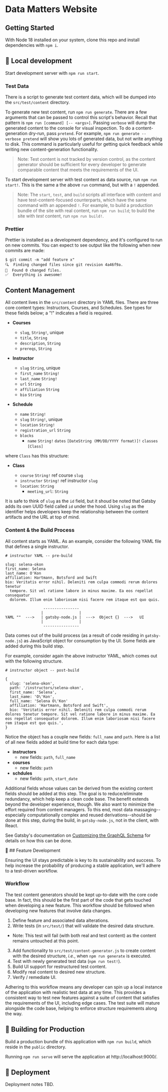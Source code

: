 # Data Matters Website

## Getting Started

With Node 18 installed on your system, clone this repo and install dependencies with `npm i`.

## 🚧 Local development

Start development server with `npm run start`.

### Test Data

There is a script to generate test content data, which will be dumped into the `src/test/content` directory.

To generate new test content, run `npm run generate`.
There are a few arguments that can be passed to control this script's behavior.
Recall that pattern is `npm run [command] [-- <args>]`.
Passing `verbose` will dump the generated content to the console for visual inspection.
To do a content-generation dry-run, pass `pretend`.
For example, `npm run generate -- verbose pretend` will show you lots of generated data, but not write anything to disk.
This command is particularly useful for getting quick feedback while writing new content-generation functionality.

> Note: Test content is not tracked by version control, as the content generator should be sufficient for every developer to generate comparable content that meets the requirements of the UI.

To start development server with test content as data source, run `npm run start!`.
This is the same a the above `run` command, but with a `!` appended.

> Note: The `start`, `test`, and `build` scripts all interface with content and have test-content-focused counterparts,
> which have the same command with an appended `!`. For example, to build a production bundle of the site with real
> content, run `npm run build`; to build the site with _test_ content, run `npm run build!`.

### Prettier

Prettier is installed as a development dependency, and it's configured to run on new commits.
You can expect to see output like the following when new commits are made:

```
$ git commit -m "add feature x"
🔍  Finding changed files since git revision 4a46f9a.
🎯  Found 0 changed files.
✅  Everything is awesome!
```

## Content Management

All content lives in the `src/content` directory in YAML files.
There are three core content types: Instructors, Courses, and Schedules.
See types for these fields below; a "!" indicates a field is required.

- **Courses**

  - `slug`, `String!`, unique
  - `title`, `String`
  - `description`, `String`
  - `prereqs`, `String`

- **Instructor**

  - `slug` `String`, unique
  - `first_name` `String!`
  - `last_name` `String!`
  - `url` `String`
  - `affiliation` `String`
  - `bio` `String`

- **Schedule**
  - `name` `String!`
  - `slug` `String!`, unique
  - `location` `String!`
  - `registration_url` `String`
  - `blocks`
    - `name` `String!`
      `dates` `[DateString (MM/DD/YYYY format)]!`
      `classes` `[Class]`

where `Class` has this structure:

- **Class**

  - `course` `String!` ref course `slug`
  - `instructor` `String!` ref instructor `slug`
  - `location`: `String`
    - `meeting_url`: `String`

It is safe to think of `slug` as the `id` field, but it shoud be noted that Gatsby adds its own UUID field called `id` under the hood.
Using `slug` as the identifier helps developers keep the relationship between the content artifacts and the URL at top of mind.

### Content & the Build Process

All content starts as YAML. As an example, consider the following YAML file that defines a single instructor.

```
# instructor YAML -- pre-build

slug: selena-okon
first_name: Selena
last_name: O'Kon
affiliation: Hartmann, Botsford and Swift
bio: Veritatis error nihil. Deleniti rem culpa commodi rerum dolores tenetur
  tempore. Sit vel ratione labore in minus maxime. Ea eos repellat consequatur
  dolorem. Illum enim laboriosam nisi facere rem itaque est quo quis.
```

```
                 ----------------
                |                |
YAML ""  --->   | gatsby-node.js |  --->  Object {}  --->   UI
                |                |
                 ----------------
```

Data comes out of the build process (as a result of code residing in `gatsby-node.js`) as JavaScript object for consumption by the UI. Some fields are added during this build step.

For example, consider again the above instructor YAML, which comes out with the following structure.

```
# instructor object -- post-build

{
  slug: 'selena-okon',
  path: '/instructors/selena-okon',
  first_name: 'Selena',
  last_name: 'O\'Kon',
  full_name: 'Selena O\'Kon'
  affiliation: 'Hartmann, Botsford and Swift',
  bio: 'Veritatis error nihil. Deleniti rem culpa commodi rerum dolores tenetur tempore. Sit vel ratione labore in minus maxime. Ea eos repellat consequatur dolorem. Illum enim laboriosam nisi facere rem itaque est quo quis.',
}
```

Notice the object has a couple new fields: `full_name` and `path`.
Here is a list of all new fields added at build time for each data type:

- **instructors**
  - new fields: `path`, `full_name`
- **courses**
  - new fields: `path`
- **schdules**
  - new fields: `path`, `start_date`

Additional fields whose values can be derived from the existing content fields should be added at this step. The goal is to reduce/eliminate redundancy, which help keep a clean code base. The benefit extends beyond the developer experience, though. We also want to minimize the effort required from content managers. To this end, most data massaging--especially computationally complex and reused derivations--should be done at this step, during the build, in `gatsby-node.js`, not in the client, with React.

See Gatsby's documentation on [Customizing the GraphQL Schema](https://www.gatsbyjs.com/docs/reference/graphql-data-layer/schema-customization/) for details on how this can be done.

🔨 ## Feature Development

Ensuring the UI stays predictable is key to its sustainability and success. To help increase the probability of producing a stable application, we'll adhere to a test-driven workflow.

### Workflow

The test content generators should be kept up-to-date with the core code base.
In fact, this should be the first part of the code that gets touched when developing a new feature.
This workflow should be followed when developing new features that involve data changes.

1. Define feature and associated data alterations.
2. Write tests (in `src/test/`) that will validate the desired data structure.

- Note: This test will fail (with both real and test content) as the content remains untouched at this point.

3. Add functionality to `src/test/content-generator.js` to create content with the desired structure, _i.e._, when `npm run generate` is executed.
4. Test with newly generated test data (`npm run test!`).
5. Build UI support for restructured test content.
6. Modify real content to desired new structure.
7. Verify / remediate UI.

Adhering to this workflow means any developer can spin up a local instance of the application with realistic test data at any time. This provides a consistent way to test new features against a suite of content that satisfies the requirements of the UI, including edge cases.
The test suite will mature alongside the code base, helping to enforce structure requirements along the way.

## 🎁 Building for Production

Build a production bundle of this application with `npm run build`, which reside in the `public` directory.

Running `npm run serve` will serve the application at http://localhost:9000/.

## 🚀 Deployment

Deployment notes TBD.
